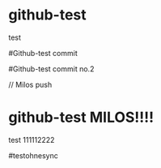 # github-test
test


#Github-test commit


#Github-test commit no.2



// Milos push

# github-test MILOS!!!!
test 111112222

#testohnesync
